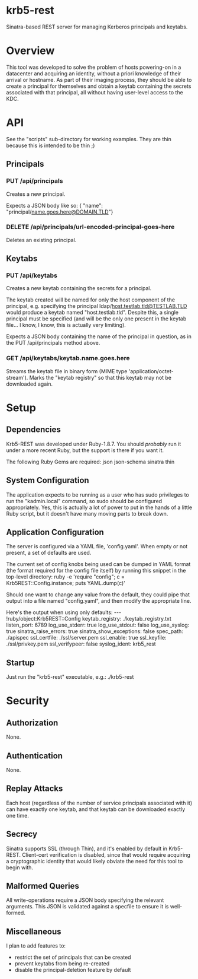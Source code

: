 krb5-rest
=========

Sinatra-based REST server for managing Kerberos principals and keytabs.

Overview
========
This tool was developed to solve the problem of hosts powering-on in a datacenter and acquiring an identity, without a priori knowledge of their arrival or hostname. As part of their imaging process, they should be able to create a principal for themselves and obtain a keytab containing the secrets associated with that principal, all without having user-level access to the KDC.

API
===
See the "scripts" sub-directory for working examples. They are thin because this is intended to be thin ;)

Principals
----------
### PUT /api/principals
Creates a new principal.

Expects a JSON body like so:
{ "name": "principal/name.goes.here@DOMAIN.TLD"}

### DELETE /api/principals/url-encoded-principal-goes-here
Deletes an existing principal.

Keytabs
-------
### PUT /api/keytabs
Creates a new keytab containing the secrets for a principal.

The keytab created will be named for only the host component of the principal, e.g. specifying the principal ldap/host.testlab.tld@TESTLAB.TLD would produce a keytab named "host.testlab.tld". Despite this, a single principal must be specified (and will be the only one present in the keytab file... I know, I know, this is actually very limiting).

Expects a JSON body containing the name of the principal in question, as in the PUT /api/principals method above.

### GET /api/keytabs/keytab.name.goes.here
Streams the keytab file in binary form (MIME type 'application/octet-stream').
Marks the "keytab registry" so that this keytab may not be downloaded again.

Setup
=====
Dependencies
------------
Krb5-REST was developed under Ruby-1.8.7. You should *probably* run it under a more recent Ruby, but the support is there if you want it.

The following Ruby Gems are required:
json
json-schema
sinatra
thin

System Configuration
--------------------
The application expects to be running as a user who has sudo privileges to run the "kadmin.local" command, so sudo should be configured appropriately. Yes, this is actually a lot of power to put in the hands of a little Ruby script, but it doesn't have many moving parts to break down.

Application Configuration
-------------------------
The server is configured via a YAML file, 'config.yaml'. When empty or not present, a set of defaults are used. 

The current set of config knobs being used can be dumped in YAML format (the format required for the config file itself) by running this snippet in the top-level directory:
    ruby -e 'require "config"; c = Krb5REST::Config.instance; puts YAML.dump(c)'

Should one want to change any value from the default, they could pipe that output into a file named "config.yaml", and then modify the appropriate line. 

Here's the output when using only defaults:
    --- !ruby/object:Krb5REST::Config 
    keytab_registry: ./keytab_registry.txt
    listen_port: 6789
    log_use_stderr: true
    log_use_stdout: false
    log_use_syslog: true
    sinatra_raise_errors: true
    sinatra_show_exceptions: false
    spec_path: ./apispec
    ssl_certfile: ./ssl/server.pem
    ssl_enable: true
    ssl_keyfile: ./ssl/privkey.pem
    ssl_verifypeer: false
    syslog_ident: krb5_rest

Startup
-------
Just run the "krb5-rest" executable, e.g.:
    ./krb5-rest

Security
========

Authorization
-------------
None.


Authentication
--------------
None.

Replay Attacks
--------------
Each host (regardless of the number of service principals associated with it) can have exactly one keytab, and that keytab can be downloaded exactly one time.

Secrecy
-------
Sinatra supports SSL (through Thin), and it's enabled by default in Krb5-REST. Client-cert verification is disabled, since that would require acquiring a cryptographic identity that would likely obviate the need for this tool to begin with.

Malformed Queries
-----------------
All write-operations require a JSON body specifying the relevant arguments. This JSON is validated against a specfile to ensure it is well-formed.

Miscellaneous
-------------
I plan to add features to:
*   restrict the set of principals that can be created
*   prevent keytabs from being re-created
*   disable the principal-deletion feature by default

